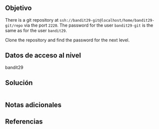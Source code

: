 ## Objetivo
There is a git repository at `ssh://bandit29-git@localhost/home/bandit29-git/repo` via the port `2220`. The password for the user `bandit29-git` is the same as for the user `bandit29`.

Clone the repository and find the password for the next level.
## Datos de acceso al nivel
bandit29
## Solución
```

```
## Notas adicionales

## Referencias